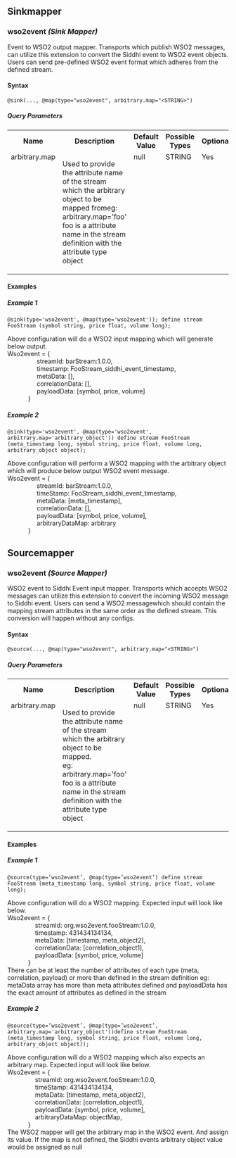 ## Sinkmapper

### wso2event _(Sink Mapper)_

<p style="word-wrap: break-word">Event to WSO2 output mapper. Transports which publish WSO2 messages, can utilize this extension to convert the Siddhi event to WSO2 event objects. Users can send pre-defined WSO2 event format which adheres from the defined stream.</p>

#### Syntax

```
@sink(..., @map(type="wso2event", arbitrary.map="<STRING>")
```

##### Query Parameters

<table>
    <tr>
        <th>Name</th>
        <th>Description</th>
        <th>Default Value</th>
        <th>Possible Types</th>
        <th>Optional</th>
        <th>Dynamic</th>
    </tr>
    <tr>
        <td valign="top">arbitrary.map</td>
        <td valign="top"><p style="word-wrap: break-word">Used to provide the attribute name of the stream which the arbitrary object to be mapped fromeg: arbitrary.map='foo' foo is a attribute name in the stream definition with the attribute type object</p></td>
        <td valign="top">null</td>
        <td valign="top">STRING</td>
        <td valign="top">Yes</td>
        <td valign="top">No</td>
    </tr>
</table>



#### Examples

##### Example 1

```
@sink(type='wso2event', @map(type='wso2event')); define stream FooStream (symbol string, price float, volume long);
```
<p style="word-wrap: break-word">Above configuration will do a WSO2 input mapping which will generate below output.<br>Wso2event = {<br>&nbsp;&nbsp;&nbsp;&nbsp;&nbsp;&nbsp;&nbsp;&nbsp;&nbsp;&nbsp;&nbsp;&nbsp;&nbsp;&nbsp;&nbsp;&nbsp;&nbsp;streamId: barStream:1.0.0,<br>&nbsp;&nbsp;&nbsp;&nbsp;&nbsp;&nbsp;&nbsp;&nbsp;&nbsp;&nbsp;&nbsp;&nbsp;&nbsp;&nbsp;&nbsp;&nbsp;&nbsp;timestamp: FooStream_siddhi_event_timestamp,<br>&nbsp;&nbsp;&nbsp;&nbsp;&nbsp;&nbsp;&nbsp;&nbsp;&nbsp;&nbsp;&nbsp;&nbsp;&nbsp;&nbsp;&nbsp;&nbsp;&nbsp;metaData: [],<br>&nbsp;&nbsp;&nbsp;&nbsp;&nbsp;&nbsp;&nbsp;&nbsp;&nbsp;&nbsp;&nbsp;&nbsp;&nbsp;&nbsp;&nbsp;&nbsp;&nbsp;correlationData: [],<br>&nbsp;&nbsp;&nbsp;&nbsp;&nbsp;&nbsp;&nbsp;&nbsp;&nbsp;&nbsp;&nbsp;&nbsp;&nbsp;&nbsp;&nbsp;&nbsp;&nbsp;payloadData: [symbol, price, volume]<br>&nbsp;&nbsp;&nbsp;&nbsp;&nbsp;&nbsp;&nbsp;&nbsp;&nbsp;&nbsp;&nbsp;&nbsp;}<br></p>

##### Example 2

```
@sink(type='wso2event', @map(type='wso2event', arbitrary.map='arbitrary_object')) define stream FooStream (meta_timestamp long, symbol string, price float, volume long, arbitrary_object object);
```
<p style="word-wrap: break-word">Above configuration will perform a WSO2 mapping with the arbitrary object which will produce below output WSO2 event message.<br>Wso2event = {<br>&nbsp;&nbsp;&nbsp;&nbsp;&nbsp;&nbsp;&nbsp;&nbsp;&nbsp;&nbsp;&nbsp;&nbsp;&nbsp;&nbsp;&nbsp;&nbsp;&nbsp;streamId: barStream:1.0.0,<br>&nbsp;&nbsp;&nbsp;&nbsp;&nbsp;&nbsp;&nbsp;&nbsp;&nbsp;&nbsp;&nbsp;&nbsp;&nbsp;&nbsp;&nbsp;&nbsp;&nbsp;timeStamp: FooStream_siddhi_event_timestamp,<br>&nbsp;&nbsp;&nbsp;&nbsp;&nbsp;&nbsp;&nbsp;&nbsp;&nbsp;&nbsp;&nbsp;&nbsp;&nbsp;&nbsp;&nbsp;&nbsp;&nbsp;metaData: [meta_timestamp],<br>&nbsp;&nbsp;&nbsp;&nbsp;&nbsp;&nbsp;&nbsp;&nbsp;&nbsp;&nbsp;&nbsp;&nbsp;&nbsp;&nbsp;&nbsp;&nbsp;&nbsp;correlationData: [],<br>&nbsp;&nbsp;&nbsp;&nbsp;&nbsp;&nbsp;&nbsp;&nbsp;&nbsp;&nbsp;&nbsp;&nbsp;&nbsp;&nbsp;&nbsp;&nbsp;&nbsp;payloadData: [symbol, price, volume],<br>&nbsp;&nbsp;&nbsp;&nbsp;&nbsp;&nbsp;&nbsp;&nbsp;&nbsp;&nbsp;&nbsp;&nbsp;&nbsp;&nbsp;&nbsp;&nbsp;&nbsp;arbitraryDataMap: arbitrary<br>&nbsp;&nbsp;&nbsp;&nbsp;&nbsp;&nbsp;&nbsp;&nbsp;&nbsp;&nbsp;&nbsp;&nbsp;}<br></p>

## Sourcemapper

### wso2event _(Source Mapper)_

<p style="word-wrap: break-word">WSO2 event to Siddhi Event input mapper. Transports which accepts WSO2 messages can utilize this extension to convert the incoming WSO2 message to Siddhi event. Users can send a WSO2 messagewhich should contain the mapping stream attributes in the same order as the defined stream. This conversion will happen without any configs.</p>

#### Syntax

```
@source(..., @map(type="wso2event", arbitrary.map="<STRING>")
```

##### Query Parameters

<table>
    <tr>
        <th>Name</th>
        <th>Description</th>
        <th>Default Value</th>
        <th>Possible Types</th>
        <th>Optional</th>
        <th>Dynamic</th>
    </tr>
    <tr>
        <td valign="top">arbitrary.map</td>
        <td valign="top"><p style="word-wrap: break-word">Used to provide the attribute name of the stream which the arbitrary object to be mapped.<br>eg: arbitrary.map='foo' foo is a attribute name in the stream definition with the attribute type object</p></td>
        <td valign="top">null</td>
        <td valign="top">STRING</td>
        <td valign="top">Yes</td>
        <td valign="top">No</td>
    </tr>
</table>



#### Examples

##### Example 1

```
@source(type=’wso2event’, @map(type=’wso2event’) define stream FooStream (meta_timestamp long, symbol string, price float, volume long);
```
<p style="word-wrap: break-word">Above configuration will do a WSO2 mapping. Expected input will look like below.<br>Wso2event = {<br>&nbsp;&nbsp;&nbsp;&nbsp;&nbsp;&nbsp;&nbsp;&nbsp;&nbsp;&nbsp;&nbsp;&nbsp;&nbsp;&nbsp;&nbsp;&nbsp;streamId: org.wso2event.fooStream:1.0.0,<br>&nbsp;&nbsp;&nbsp;&nbsp;&nbsp;&nbsp;&nbsp;&nbsp;&nbsp;&nbsp;&nbsp;&nbsp;&nbsp;&nbsp;&nbsp;&nbsp;timestamp: 431434134134,<br>&nbsp;&nbsp;&nbsp;&nbsp;&nbsp;&nbsp;&nbsp;&nbsp;&nbsp;&nbsp;&nbsp;&nbsp;&nbsp;&nbsp;&nbsp;&nbsp;metaData: [timestamp, meta_object2],<br>&nbsp;&nbsp;&nbsp;&nbsp;&nbsp;&nbsp;&nbsp;&nbsp;&nbsp;&nbsp;&nbsp;&nbsp;&nbsp;&nbsp;&nbsp;&nbsp;correlationData: [correlation_object1],<br>&nbsp;&nbsp;&nbsp;&nbsp;&nbsp;&nbsp;&nbsp;&nbsp;&nbsp;&nbsp;&nbsp;&nbsp;&nbsp;&nbsp;&nbsp;&nbsp;payloadData: [symbol, price, volume]<br>&nbsp;&nbsp;&nbsp;&nbsp;&nbsp;&nbsp;&nbsp;&nbsp;&nbsp;&nbsp;&nbsp;&nbsp;}<br>There can be at least the number of attributes of each type (meta, correlation, payload) or more than defined in the stream definition eg: metaData array has more than meta attributes defined and payloadData has the exact amount of attributes as defined in the stream</p>

##### Example 2

```
@source(type=’wso2event’, @map(type=’wso2event’, arbitrary.map='arbitrary_object'))define stream FooStream (meta_timestamp long, symbol string, price float, volume long, arbitrary_object object)); 
```
<p style="word-wrap: break-word">Above configuration will do a WSO2 mapping which also expects an arbitrary map. Expected input will look like below.<br>Wso2event = {<br>&nbsp;&nbsp;&nbsp;&nbsp;&nbsp;&nbsp;&nbsp;&nbsp;&nbsp;&nbsp;&nbsp;&nbsp;&nbsp;&nbsp;&nbsp;&nbsp;streamId: org.wso2event.fooStream:1.0.0,<br>&nbsp;&nbsp;&nbsp;&nbsp;&nbsp;&nbsp;&nbsp;&nbsp;&nbsp;&nbsp;&nbsp;&nbsp;&nbsp;&nbsp;&nbsp;&nbsp;timeStamp: 431434134134,<br>&nbsp;&nbsp;&nbsp;&nbsp;&nbsp;&nbsp;&nbsp;&nbsp;&nbsp;&nbsp;&nbsp;&nbsp;&nbsp;&nbsp;&nbsp;&nbsp;metaData: [timestamp, meta_object2],<br>&nbsp;&nbsp;&nbsp;&nbsp;&nbsp;&nbsp;&nbsp;&nbsp;&nbsp;&nbsp;&nbsp;&nbsp;&nbsp;&nbsp;&nbsp;&nbsp;correlationData: [correlation_object1],<br>&nbsp;&nbsp;&nbsp;&nbsp;&nbsp;&nbsp;&nbsp;&nbsp;&nbsp;&nbsp;&nbsp;&nbsp;&nbsp;&nbsp;&nbsp;&nbsp;payloadData: [symbol, price, volume],<br>&nbsp;&nbsp;&nbsp;&nbsp;&nbsp;&nbsp;&nbsp;&nbsp;&nbsp;&nbsp;&nbsp;&nbsp;&nbsp;&nbsp;&nbsp;&nbsp;arbitraryDataMap: objectMap,<br>&nbsp;&nbsp;&nbsp;&nbsp;&nbsp;&nbsp;&nbsp;&nbsp;&nbsp;&nbsp;&nbsp;&nbsp;}<br>The WSO2 mapper will get the arbitrary map in the WSO2 event. And assign its value. If the map is not defined, the Siddhi events arbitrary object value would be assigned as null</p>

